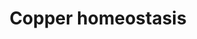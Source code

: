 ---
annotations:
- id: CL:0002563
  parent: animal cell
  type: Cell Type Ontology
  value: intestinal epithelial cell
- id: PW:0001002
  parent: regulatory pathway
  type: Pathway Ontology
  value: copper homeostasis pathway
authors:
- MaintBot
- Kyook
- Khanspers
communities:
- WormBase_Approved
description: Adapted from figure 7 from Chun et al (see Bibliography). Cu homeostasis
  in worms is maintained by distinctly localized intestinal CUA-1 isoforms. A model
  of Cu homeostasis in C. elegans is shown. Dietary Cu ions are transported from the
  lumen of the intestine to the enterocytes by an unidentified Cu importer, and CUC-1
  delivers Cu to CUA-1. Under basal Cu or Cu-deficient conditions, CUA-1.1 isoform
  localizes to the basolateral membrane and Golgi to either export Cu ions to peripheral
  tissues, or to direct Cu into the secretory pathway. CUA-1.2 consistently localizes
  to the basolateral membrane of enterocytes regardless of Cu conditions. CUA-1.1
  is redistributed to the gut-granule membranes in response to elevated Cu levels
  in order to promote Cu detoxification in C. elegans."
last-edited: 2022-05-18
organisms:
- Caenorhabditis elegans
redirect_from:
- /index.php/Pathway:WP3962
- /instance/WP3962
- /instance/WP3962_rr92322
revision: r92322
schema-jsonld:
- '@context': https://schema.org/
  '@id': https://wikipathways.github.io/pathways/WP3962.html
  '@type': Dataset
  creator:
    '@type': Organization
    name: WikiPathways
  description: Adapted from figure 7 from Chun et al (see Bibliography). Cu homeostasis
    in worms is maintained by distinctly localized intestinal CUA-1 isoforms. A model
    of Cu homeostasis in C. elegans is shown. Dietary Cu ions are transported from
    the lumen of the intestine to the enterocytes by an unidentified Cu importer,
    and CUC-1 delivers Cu to CUA-1. Under basal Cu or Cu-deficient conditions, CUA-1.1
    isoform localizes to the basolateral membrane and Golgi to either export Cu ions
    to peripheral tissues, or to direct Cu into the secretory pathway. CUA-1.2 consistently
    localizes to the basolateral membrane of enterocytes regardless of Cu conditions.
    CUA-1.1 is redistributed to the gut-granule membranes in response to elevated
    Cu levels in order to promote Cu detoxification in C. elegans."
  keywords:
  - CUA-1.1
  - CUA-1.2
  - CUC-1
  - Cu
  - elementalcopper
  license: CC0
  name: Copper homeostasis
seo: CreativeWork
title: Copper homeostasis
wpid: WP3962
---
